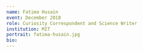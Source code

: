 ```yaml
---
name: Fatima Husain
event: December 2018
role: Curiosity Correspondent and Science Writer
institution: MIT
portrait: fatima-husain.jpg
bio: 
---
```


